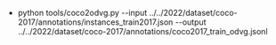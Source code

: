 * python tools/coco2odvg.py --input ../../2022/dataset/coco-2017/annotations/instances_train2017.json --output ../../2022/dataset/coco-2017/annotations/coco2017_train_odvg.jsonl